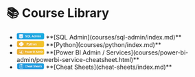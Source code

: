 # 📚 Course Library

<div class="grid cards" markdown>

- <img src="assets/logos/sql-admin.png"   alt="SQL Admin"      width="64" />  
  **[SQL Admin](courses/sql-admin/index.md)**

- <img src="assets/logos/python.png"      alt="Python"         width="64" />  
  **[Python](courses/python/index.md)**

- <img src="assets/logos/powerbi.png"     alt="Power BI Admin" width="64" />  
  **[Power BI Admin / Services](courses/power-bi-admin/powerbi-service-cheatsheet.html)**

- <img src="assets/logos/cheat-sheet.png" alt="Cheat Sheets"   width="64" />  
  **[Cheat Sheets](cheat-sheets/index.md)**

</div>
